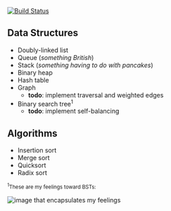 [![Build Status](https://travis-ci.org/tsnaomi/data_structures.png?branch=master)](https://travis-ci.org/tsnaomi/data_structures)

## Data Structures
- Doubly-linked list
- Queue (*something British*)
- Stack (*something having to do with pancakes*)
- Binary heap
- Hash table
- Graph 
  - **todo**: implement traversal and weighted edges
- Binary search tree<sup>1</sup> 
  - **todo**: implement self-balancing

## Algorithms
- Insertion sort
- Merge sort
- Quicksort
- Radix sort

<sub><sup>1</sup>These are my feelings toward BSTs:</sub>

![image that encapsulates my feelings](http://tsnaomi.net/images/bst.png)
